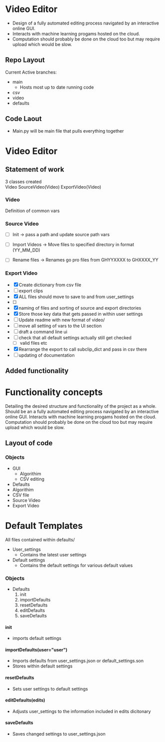 # Video Editor

* Design of a fully automated editing process navigated by an interactive online GUI.
* Interacts with machine learning progams hosted on the cloud.
* Computation should probably be done on the cloud too but may require upload which would be slow.

## Repo Layout

Current Active branches:

* main
  * Hosts most up to date running code
* csv
* video
* defaults

## Code Laout

* Main.py will be main file that pulls everything together

# Video Editor

## Statement of work
3 classes created  
Video
SourceVideo(Video)
ExportVideo(Video)
### Video
Definition of common vars

### Source Video
- [ ] Init -> pass a path and update source path vars
- [ ] Import Videos -> Move files to specified directory in format (YY_MM_DD)
- [ ] Rename files -> Renames go pro files from GHYYXXXX to GHXXXX_YY



### Export Video
- [x] Create dictionary from csv file
- [ ] export clips
- [x] ALL files should move to save to and from user_settings
- [ ] 
- [x] naming of files and sorting of source and export directories
- [x] Store those key data that gets passed in within user settings
- [ ] Update readme with new format of video/
- [ ] move all setting of vars to the UI section
- [ ] draft a command line ui
- [ ] check that all default settings actually still get checked
  - [ ] valid files etc
- [x] Rearrange the export to call subclip_dict and pass in csv there
- [ ] updating of documentation

## Added functionality



# Functionality concepts

Detailing the desired structure and functionality of the project as a whole.
Should be an a fully automated editing process navigated by an interactive online GUI.
Interacts with machine learning progams hosted on the cloud. Computation should probably be done on the cloud too but may require upload which would be slow.

## Layout of code

### Objects

* GUI
  * Algorithim
  * CSV editing
* Defaults
* Algorithim
* CSV file
* Source Video
* Export Video

# Default Templates

All files contained within defaults/

* User_settings
  * Contains the latest user settings
* Default settings
  * Contains the default settings for various default values

### Objects

* Defaults
  1. init
  2. importDefaults
  3. resetDefaults
  4. editDefaults
  5. saveDefaults

#### init

* imports default settings
  
#### importDefaults(user="user")

* Imports defaults from user_settings.json or default_settings.son
* Stores within default settings

#### resetDefaults

* Sets user settings to default settings

#### editDefaults(edits)

* Adjusts user_settings to the information included in edits dicitonary

#### saveDefaults

* Saves changed settings to user_settings.json